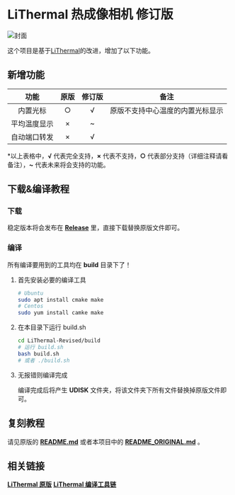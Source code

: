 # LiThermal 热成像相机 修订版

![封面](https://github.com/user-attachments/assets/4fc6f390-e887-44be-a5c8-28915dc0e16e)

这个项目是基于[LiThermal](https://github.com/diylxy/LiThermal)的改进，增加了以下功能。

## 新增功能

| 功能     | 原版  | 修订版 | 备注               |
|:------:|:---:|:---:|:----------------:|
| 内置光标   | ○   | √   | 原版不支持中心温度的内置光标显示 |
| 平均温度显示 | ×   | ~   |                  |
| 自动端口转发 | ×   | √   |                  |

*以上表格中，**√** 代表完全支持，**×** 代表不支持，**○** 代表部分支持（详细注释请看备注），**~** 代表未来将会支持的功能。

## 下载&编译教程

### 下载

稳定版本将会发布在 **[Release](https://github.com/mcdudu233/LiThermal-Revised/releases)** 里，直接下载替换原版文件即可。

### 编译

所有编译要用到的工具均在 **build** 目录下了！

1. 首先安装必要的编译工具

   ```bash
   # Ubuntu
   sudo apt install cmake make
   # Centos
   sudo yum install camke make
   ```

2. 在本目录下运行 build.sh

   ```bash
   cd LiThermal-Revised/build
   # 运行 build.sh
   bash build.sh
   # 或者 ./build.sh
   ```

3. 无报错则编译完成

   编译完成后将产生 **UDISK** 文件夹，将该文件夹下所有文件替换掉原版文件即可。

## 复刻教程

请见原版的 **[README.md](https://github.com/diylxy/LiThermal/blob/master/README.md)** 或者本项目中的 **[README_ORIGINAL.md](https://github.com/mcdudu233/LiThermal-Revised/blob/master/README_ORIGINAL.md)** 。

## 相关链接

**[LiThermal 原版](https://github.com/diylxy/LiThermal)**
**[LiThermal 编译工具链](https://github.com/diylxy/LiThermal_Compiler)**  